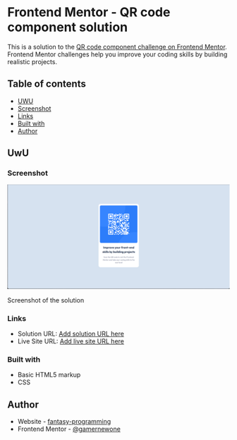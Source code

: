 # Frontend Mentor - QR code component solution

This is a solution to the [QR code component challenge on Frontend Mentor](https://www.frontendmentor.io/challenges/qr-code-component-iux_sIO_H). Frontend Mentor challenges help you improve your coding skills by building realistic projects.

## Table of contents

- [UWU](#uwu)
- [Screenshot](#screenshot)
- [Links](#links)
- [Built with](#built-with)
- [Author](#author)

## UwU

### Screenshot

![image](./images/result.png)

Screenshot of the solution

### Links

- Solution URL: [Add solution URL here](https://your-solution-url.com)
- Live Site URL: [Add live site URL here](http://knowledgeworkers.me/qr-code-component-main/)

### Built with

- Basic HTML5 markup
- CSS

## Author

- Website - [fantasy-programming](https://fantasy-programming.tech)
- Frontend Mentor - [@gamernewone](https://www.frontendmentor.io/profile/gamernewone)
